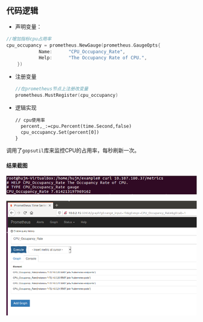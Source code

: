 ## 代码逻辑

* 声明变量：

```go
//增加指标cpu占用率
cpu_occupancy = prometheus.NewGauge(prometheus.GaugeOpts{
			Name:	   "CPU_Occupancy_Rate",
			Help:	   "The Occupancy Rate of CPU.",
	})
```

* 注册变量

  ```go
  //在prometheus节点上注册改变量
  prometheus.MustRegister(cpu_occupancy)
  ```

* 逻辑实现

  ```
  // cpu使用率
  	percent,_:=cpu.Percent(time.Second,false)
  	cpu_occupancy.Set(percent[0])
  }
  ```

调用了`gopsutil`库来监控CPU的占用率，每秒刷新一次。

#### 结果截图

![result.png](result.png)

![result1.png](result1.png)

